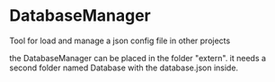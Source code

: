 # DatabaseManager
Tool for load and manage a json config file in other projects

the DatabaseManager can be placed in the folder "extern". 
it needs a second folder named Database with the database.json inside. 
